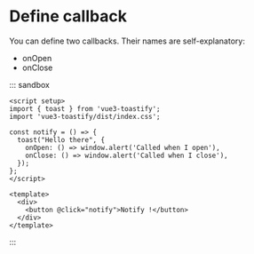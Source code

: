 # Define callback

You can define two callbacks. Their names are self-explanatory:

- onOpen
- onClose

::: sandbox
```vue App.vue
<script setup>
import { toast } from 'vue3-toastify';
import 'vue3-toastify/dist/index.css';

const notify = () => {
  toast("Hello there", {
    onOpen: () => window.alert('Called when I open'),
    onClose: () => window.alert('Called when I close'),
  });
};
</script>

<template>
  <div>
    <button @click="notify">Notify !</button>
  </div>
</template>
```
:::
